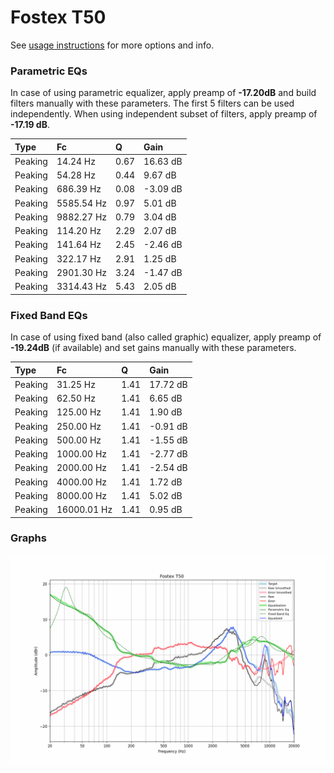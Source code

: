 # Fostex T50
See [usage instructions](https://github.com/jaakkopasanen/AutoEq#usage) for more options and info.

### Parametric EQs
In case of using parametric equalizer, apply preamp of **-17.20dB** and build filters manually
with these parameters. The first 5 filters can be used independently.
When using independent subset of filters, apply preamp of **-17.19 dB**.

| Type    | Fc         |    Q | Gain     |
|:--------|:-----------|:-----|:---------|
| Peaking | 14.24 Hz   | 0.67 | 16.63 dB |
| Peaking | 54.28 Hz   | 0.44 | 9.67 dB  |
| Peaking | 686.39 Hz  | 0.08 | -3.09 dB |
| Peaking | 5585.54 Hz | 0.97 | 5.01 dB  |
| Peaking | 9882.27 Hz | 0.79 | 3.04 dB  |
| Peaking | 114.20 Hz  | 2.29 | 2.07 dB  |
| Peaking | 141.64 Hz  | 2.45 | -2.46 dB |
| Peaking | 322.17 Hz  | 2.91 | 1.25 dB  |
| Peaking | 2901.30 Hz | 3.24 | -1.47 dB |
| Peaking | 3314.43 Hz | 5.43 | 2.05 dB  |

### Fixed Band EQs
In case of using fixed band (also called graphic) equalizer, apply preamp of **-19.24dB**
(if available) and set gains manually with these parameters.

| Type    | Fc          |    Q | Gain     |
|:--------|:------------|:-----|:---------|
| Peaking | 31.25 Hz    | 1.41 | 17.72 dB |
| Peaking | 62.50 Hz    | 1.41 | 6.65 dB  |
| Peaking | 125.00 Hz   | 1.41 | 1.90 dB  |
| Peaking | 250.00 Hz   | 1.41 | -0.91 dB |
| Peaking | 500.00 Hz   | 1.41 | -1.55 dB |
| Peaking | 1000.00 Hz  | 1.41 | -2.77 dB |
| Peaking | 2000.00 Hz  | 1.41 | -2.54 dB |
| Peaking | 4000.00 Hz  | 1.41 | 1.72 dB  |
| Peaking | 8000.00 Hz  | 1.41 | 5.02 dB  |
| Peaking | 16000.01 Hz | 1.41 | 0.95 dB  |

### Graphs
![](./Fostex%20T50.png)
